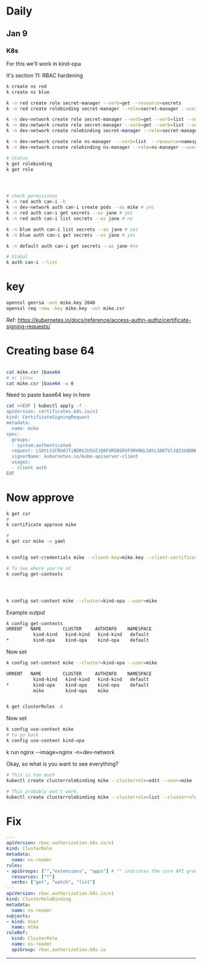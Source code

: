 # Daily


## Jan 9

### K8s

For this we'll work in kind-opa

It's section 11: RBAC hardening

```bash
k create ns red
k create ns blue

k -n red create role secret-manager --verb=get --resource=secrets
k -n red create rolebinding secret-manager --role=secret-manager --user=mike

k -n dev-network create role secret-manager --verb=get --verb=list --verb=create --verb=delete --resource=secrets
k -n dev-network create role secret-manager --verb=get --verb=list --verb=create --verb=delete --resource=pods
k -n dev-network create rolebinding secret-manager --role=secret-manager --user=mike

k -n dev-network create role ns-manager  --verb=list  --resource=namespaces
k -n dev-network create rolebinding ns-manager --role=ns-manager --user=mike

# Status
k get rolebinding
k get role




# check permissions
k -n red auth can-i -h
k -n dev-network auth can-i create pods --as mike # yes
k -n red auth can-i get secrets --as jane # yes
k -n red auth can-i list secrets --as jane # no

k -n blue auth can-i list secrets --as jane # yes
k -n blue auth can-i get secrets --as jane # yes

k -n default auth can-i get secrets --as jane #no

# Global
k auth can-i --list


```


# key

```bash
openssl genrsa -out mike.key 2048
openssl req -new -key mike.key -out mike.csr

```

Ref:
https://kubernetes.io/docs/reference/access-authn-authz/certificate-signing-requests/



# Creating base 64
```bash

cat mike.csr |base64
# or linux
cat mike.csr |base64 -w 0
```

Need to paste base64 key in here

```bash
cat <<EOF | kubectl apply -f -
apiVersion: certificates.k8s.io/v1
kind: CertificateSigningRequest
metadata:
  name: mike
spec:
  groups:
  - system:authenticated
  request: LS0tLS1CRUdJTiBDRVJUSUZJQ0FURSBSRVFVRVNULS0tLS0KTUlJQ21UQ0NBWUVDQVFBd1ZERUxNQWtHQTFVRUJoTUNRVlV4RXpBUkJnTlZLS0tCg==
  signerName: kubernetes.io/kube-apiserver-client
  usages:
  - client auth
EOF
```


# Now approve

```bash
k get csr
#
k certificate approve mike

#
k get csr mike -o yaml
```


```bash

k config set-credentials mike --client-key=mike.key --client-certificate=mikeout.crt

# To see where you're at
k config get-contexts




k config set-context mike --cluster=kind-opa --user=mike

```

Example output

```bash
k config get-contexts
URRENT   NAME        CLUSTER     AUTHINFO    NAMESPACE
          kind-kind   kind-kind   kind-kind   default
*         kind-opa    kind-opa    kind-opa    default

```

Now set

```bash
k config set-context mike --cluster=kind-opa --user=mike

URRENT   NAME        CLUSTER     AUTHINFO    NAMESPACE
          kind-kind   kind-kind   kind-kind   default
*         kind-opa    kind-opa    kind-opa    default
          mike        kind-opa    mike   

```


```bash

k get clusterRoles -A

```




Now set

```bash
k config use-context mike
# to go back
k config use-context kind-opa

```

k run nginx --image=nginx -n=dev-network



Okay, so what is you want to see everything?

```bash
# This is too much
kubectl create clusterrolebinding mike --clusterrole=edit --user=mike

# This probably won't work.
kubectl create clusterrolebinding mike --clusterrole=list --clusterrole=watch --clusterrole=get --user=mike


```

# Fix

```yaml
---
apiVersion: rbac.authorization.k8s.io/v1
kind: ClusterRole
metadata:
  name: ns-reader
rules:
- apiGroups: ["","extensions", "apps"] # "" indicates the core API group
  resources: ["*"]
  verbs: ["get", "watch", "list"]
---
apiVersion: rbac.authorization.k8s.io/v1
kind: ClusterRoleBinding
metadata:
  name: ns-reader
subjects:
- kind: User
  name: mike
roleRef:
  kind: ClusterRole
  name: ns-reader
  apiGroup: rbac.authorization.k8s.io
```  





----------------------------------------------------------





